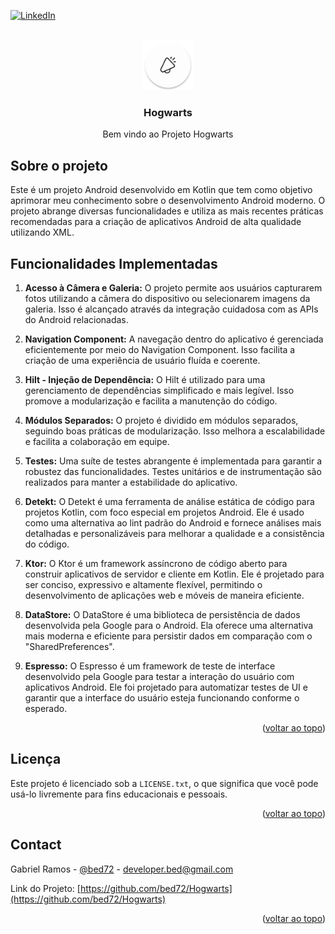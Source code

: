 <a name="readme-top"></a>

[![LinkedIn][linkedin-shield]][linkedin-url]


<br />
<div align="center">
  <a href="https://github.com/bed72/Hogwarts">
    <img src="images/logo.png" alt="Logo" width="80" height="80">
  </a>

  <h3 align="center">Hogwarts</h3>

  <p align="center">
    Bem vindo ao Projeto Hogwarts
  </p>
</div>

## Sobre o projeto

Este é um projeto Android desenvolvido em Kotlin que tem como objetivo aprimorar meu conhecimento sobre o desenvolvimento Android moderno. O projeto abrange diversas funcionalidades e utiliza as mais recentes práticas recomendadas para a criação de aplicativos Android de alta qualidade utilizando XML.

## Funcionalidades Implementadas

1. **Acesso à Câmera e Galeria:** O projeto permite aos usuários capturarem fotos utilizando a câmera do dispositivo ou selecionarem imagens da galeria. Isso é alcançado através da integração cuidadosa com as APIs do Android relacionadas.

2. **Navigation Component:** A navegação dentro do aplicativo é gerenciada eficientemente por meio do Navigation Component. Isso facilita a criação de uma experiência de usuário fluída e coerente.

3. **Hilt - Injeção de Dependência:** O Hilt é utilizado para uma gerenciamento de dependências simplificado e mais legível. Isso promove a modularização e facilita a manutenção do código.

4. **Módulos Separados:** O projeto é dividido em módulos separados, seguindo boas práticas de modularização. Isso melhora a escalabilidade e facilita a colaboração em equipe.

5. **Testes:** Uma suíte de testes abrangente é implementada para garantir a robustez das funcionalidades. Testes unitários e de instrumentação são realizados para manter a estabilidade do aplicativo.

6. **Detekt:** O Detekt é uma ferramenta de análise estática de código para projetos Kotlin, com foco especial em projetos Android. Ele é usado como uma alternativa ao lint padrão do Android e fornece análises mais detalhadas e personalizáveis para melhorar a qualidade e a consistência do código.

7. **Ktor:** O Ktor é um framework assíncrono de código aberto para construir aplicativos de servidor e cliente em Kotlin. Ele é projetado para ser conciso, expressivo e altamente flexível, permitindo o desenvolvimento de aplicações web e móveis de maneira eficiente.

8. **DataStore:** O DataStore é uma biblioteca de persistência de dados desenvolvida pela Google para o Android. Ela oferece uma alternativa mais moderna e eficiente para persistir dados em comparação com o "SharedPreferences".

9. **Espresso:** O Espresso é um framework de teste de interface desenvolvido pela Google para testar a interação do usuário com aplicativos Android. Ele foi projetado para automatizar testes de UI e garantir que a interface do usuário esteja funcionando conforme o esperado.

<p align="right">(<a href="#readme-top">voltar ao topo</a>)</p>

## Licença

Este projeto é licenciado sob a `LICENSE.txt`, o que significa que você pode usá-lo livremente para fins educacionais e pessoais.


<p align="right">(<a href="#readme-top">voltar ao topo</a>)</p>

## Contact

Gabriel Ramos - [@bed72](https://github.com/bed72) - developer.bed@gmail.com

Link do Projeto: [https://github.com/bed72/Hogwarts](https://github.com/bed72/Hogwarts)

<p align="right">(<a href="#readme-top">voltar ao topo</a>)</p>

[linkedin-shield]: https://img.shields.io/badge/-LinkedIn-black.svg?style=for-the-badge&logo=linkedin&colorB=555
[linkedin-url]: https://www.linkedin.com/in/gabriel-ramos-bed/
